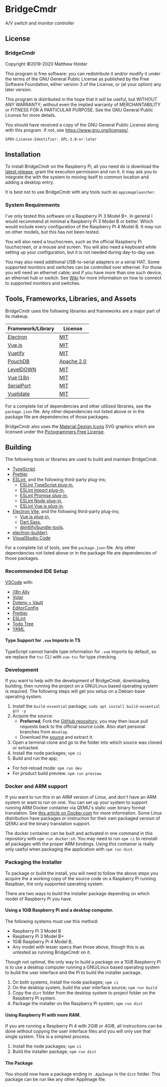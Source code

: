 # BridgeCmdr

A/V switch and monitor controller

## License

### BridgeCmdr

Copyright ©2019-2020 Matthew Holder

This program is free software: you can redistribute it and/or modify it under the terms of the GNU General Public
License as published by the Free Software Foundation, either version 3 of the License, or (at your option) any later
version.

This program is distributed in the hope that it will be useful, but WITHOUT ANY WARRANTY; without even the implied
warranty of MERCHANTABILITY or FITNESS FOR A PARTICULAR PURPOSE. See the GNU General Public License for more details.

You should have received a copy of the GNU General Public License along with this program. If not, see
<https://www.gnu.org/licenses/>.

`SPDX-License-Identifier: GPL-3.0-or-later`

## Installation

To install BridgeCmdr on the Raspberry Pi, all you need do is download the
[latest release](https://github.com/6XGate/bridgecmdr/releases), grant
the execution permission and run it. It may ask you to integrate the
with the system to moving itself to common location and adding a
desktop entry.

It is best not to use BridgeCmdr with any tools such as `appimagelauncher`.

### System Requirements

I've only tested this software on a Raspberry Pi 3 Model B+. In general I would recommend at minimal a Raspberry Pi 3
Model B or better. Which would include every configuration of the Raspberry Pi 4 Model B. It may run on other models,
but this has not been tested.

You will also need a touchscreen, such as the official Raspberry Pi touchscreen, or a mouse and screen. You will also
need a keyboard while setting up your configuration, but it is not needed during day-to-day use.

You may also need additional USB-to-serial adapters or a serial HAT. Some supported monitors and switches can be
controlled over ethernet. For those you will need an ethernet cable; and if you have more than one such device, an
ethernet hub or switch. See [Wiki](https://github.com/6XGate/bridgecmdr/wiki) for more information on how to connect to
supported monitors and switches.

## Tools, Frameworks, Libraries, and Assets

BridgeCmdr uses the following libraries and frameworks are a major part of its makeup.

| Framework/Library                                | License                                                                  |
| ------------------------------------------------ | ------------------------------------------------------------------------ |
| [Electron](https://electronjs.org/)              | [MIT](https://github.com/electron/electron/blob/master/LICENSE)          |
| [Vue.js](https://vuejs.org/)                     | [MIT](https://github.com/vuejs/vue/blob/master/LICENSE)                  |
| [Vuetify](https://vuetifyjs.com/)                | [MIT](https://github.com/vuetifyjs/vuetify/blob/master/LICENSE.md)       |
| [PouchDB](https://pouchdb.com/)                  | [Apache 2.0](https://github.com/pouchdb/pouchdb/blob/master/LICENSE)     |
| [LevelDOWN](https://github.com/Level/leveldown)  | [MIT](https://github.com/Level/leveldown/blob/master/LICENSE)            |
| [Vue I18n](https://vue-i18n.intlify.dev/)        | [MIT](https://github.com/intlify/vue-i18n/blob/master/LICENSE)           |
| [SerialPort](https://serialport.io/)             | [MIT](https://github.com/serialport/node-serialport/blob/master/LICENSE) |
| [Vuelidate](https://vuelidate-next.netlify.app/) | [MIT](https://github.com/vuelidate/vuelidate/blob/next/LICENSE)          |

For a complete list of dependencies and other utilized libraries, see the `package.json` file.
Any other dependencies not listed above or in the package file are dependencies of those packages.

BridgeCmdr also uses the [Material Design Icons](https://pictogrammers.com/library/mdi/) SVG
graphics which are licensed under the
[Pictogrammers Free License](https://pictogrammers.com/docs/general/license/).

## Building

The following tools or libraries are used to build and maintain BridgeCmdr.

- [TypeScript](https://www.typescriptlang.org/).
- [Prettier](https://prettier.io/)
- [ESLint](https://eslint.org/), and the following third-party plug-ins;
  - [ESLint TypeScript plug-in](https://typescript-eslint.io/),
  - [ESLint Import plug-in](https://github.com/benmosher/eslint-plugin-import),
  - [ESLint Promise plug-in](https://github.com/xjamundx/eslint-plugin-promise),
  - [ESLint Node plug-in](https://github.com/eslint-community/eslint-plugin-n),
  - [ESLint Vue.js plug-in](https://eslint.vuejs.org/).
- [Electron Vite](https://evite.netlify.app/), and the following third-party plug-ins;
  - [Vue.js plug-in](https://github.com/vitejs/vite-plugin-vue),
  - [Dart Sass](https://sass-lang.com/dart-sass),
  - [@intlify/bundle-tools](https://github.com/intlify/bundle-tools).
- [electron-builder)](https://www.electron.build/).
- [VisualStudio Code](https://code.visualstudio.com/)

For a complete list of tools, see the `package.json` file. Any other dependencies not listed above
or in the package file are dependencies of those packages.

### Recommended IDE Setup

[VSCode](https://code.visualstudio.com/) with:

- [i18n Ally](https://marketplace.visualstudio.com/items?itemName=Lokalise.i18n-ally)
- [Volar](https://marketplace.visualstudio.com/items?itemName=Vue.volar)
- [Dotenv + Vault](https://marketplace.visualstudio.com/items?itemName=dotenv.dotenv-vscode)
- [EditorConfig](https://marketplace.visualstudio.com/items?itemName=EditorConfig.EditorConfig)
- [Prettier](https://marketplace.visualstudio.com/items?itemName=esbenp.prettier-vscode)
- [ESLint](https://marketplace.visualstudio.com/items?itemName=dbaeumer.vscode-eslint)
- [Todo Tree](https://marketplace.visualstudio.com/items?itemName=Gruntfuggly.todo-tree)
- [YAML](https://marketplace.visualstudio.com/items?itemName=redhat.vscode-yaml)

#### Type Support for `.vue` Imports in TS

TypeScript cannot handle type information for `.vue` imports by default, so we replace the `tsc` CLI with `vue-tsc` for type checking.

### Development

If you want to help with the development of BridgeCmdr, downloading, building, then running the project on a GNU/Linux
based operating system is required. The following steps will get you setup on a Debian-base operating system.

1. Install the `build-essential` package; `sudo apt install build-essential git -y`
2. Acquire the source:
   - **Preferred**, Fork the [GitHub repository](https://github.com/6XGate/bridgecmdr), you may then issue pull
     requests back to the official source code. Also start personal branches from `develop`.
   - Download the [source](https://github.com/6XGate/bridgecmdr/archive/develop.zip) and extract it.
3. Open a terminal clone and go to the folder into which source was cloned or extracted.
4. Install the node packages; `npm ci`
5. Build and run the app;

- For hot-reload mode: `npm run dev`
- For product build preview: `npm run preview`

### Docker and ARM support

If you want to run this in an ARM version of Linux, and don't have an ARM system or want to run on
one. You can set up your system to support running ARM Docker container via QEMU's static user
binary format translation. See
[this article on Docker.com](https://www.docker.com/blog/getting-started-with-docker-for-arm-on-linux/)
for more information. Some Linux distribution have packages or instruction for their own
packaged version of QEMU and the binary translation support.

The docker container can be built and activated in one command in this repository with
`npm run docker:sh`. You may need to run `npm ci` to reinstall all packages with the
proper ARM bindings. Using this container is really only useful when packaging the
application with `npm run dist`.

### Packaging the Installer

To package or build the install, you will need to follow the above steps you acquire the a working copy of the source
code on a Raspberry Pi running Raspbian, the only supported operating system.

There are two ways to build the installer package depending on which model of Raspberry Pi you have.

#### Using a 1GiB Raspberry Pi and a desktop computer.

The following systems must use this method:

- Raspberry Pi 3 Model B
- Raspberry Pi 3 Model B+
- 1GiB Raspberry Pi 4 Model B,
- Any model with lesser specs than those above, though this is as untested as running BridgeCmdr on it.

Though not optimal, the only way to build a package on a 1GiB Raspberry Pi is to use a desktop computer running a
GNU/Linux based operating system to build the user interface and the Pi to build the installer package.

1. On both systems, install the node packages; `npm ci`
2. On the desktop system, build the user interface source; `npm run build`
3. Copy the `dist` folder from the desktop system to project folder on the Raspberry Pi system.
4. Package the installer on the Raspberry Pi system; `npm run dist`

#### Using Raspberry Pi with more RAM.

If you are running a Raspberry Pi 4 with 2GiB or 4GiB, all instructions can be done without copying the user interface
files and you will only use that single system. This is a simplest process.

1. Install the node packages; `npm ci`
2. Build the installer package; `npm run dist`

#### The Package

You should now have a package ending in `.AppImage` in the `dist` folder.
This package can be run like any other AppImage file.
